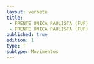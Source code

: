 ```yaml
---
layout: verbete
title:
 - FRENTE UNICA PAULISTA (FUP)
 - FRENTE ÚNICA PAULISTA (FUP)
published: true
edition: 1  
type: T
subtype: Movimentos
---
```


